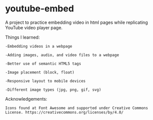 # youtube-embed
A project to practice embedding video in html pages while replicating YouTube video player page. 

Things I learned:

    -Embedding videos in a webpage
    
    -Adding images, audio, and video files to a webpage

    -Better use of semantic HTML5 tags

    -Image placement (block, float)

    -Responsive layout to mobile devices

    -Different image types (jpg, png, gif, svg)

Acknowledgements:

    Icons found at Font Awesome and supported under Creative Commons License. https://creativecommons.org/licenses/by/4.0/

